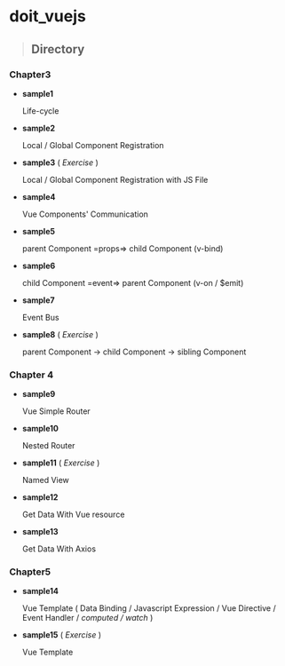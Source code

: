 # doit_vuejs


> ## Directory
### Chapter3
 - **sample1**
    
    Life-cycle

 - **sample2**
    
    Local / Global Component Registration
- **sample3** ( *Exercise* )

    Local / Global Component Registration with JS File
- **sample4**

    Vue Components' Communication
- **sample5**

    parent Component =props=> child Component (v-bind)
- **sample6**

    child Component =event=> parent Component (v-on / $emit)

- **sample7**

    Event Bus
- **sample8** ( *Exercise* )

    parent Component -> child Component -> sibling Component

### Chapter 4
- **sample9**

    Vue Simple Router
- **sample10**

    Nested Router
- **sample11** ( *Exercise* )

    Named View
- **sample12**

    Get Data With Vue resource
- **sample13**

    Get Data With Axios
    
### Chapter5
- **sample14**

    Vue Template ( Data Binding / Javascript Expression / Vue Directive / Event Handler / *computed / watch* )
- **sample15** ( *Exercise* )

    Vue Template
